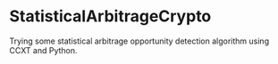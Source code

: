 # StatisticalArbitrageCrypto
Trying some statistical arbitrage opportunity detection algorithm using CCXT and Python.
